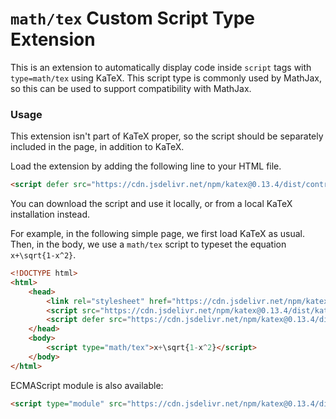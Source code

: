 # `math/tex` Custom Script Type Extension

This is an extension to automatically display code inside `script` tags with `type=math/tex` using KaTeX.
This script type is commonly used by MathJax, so this can be used to support compatibility with MathJax.

### Usage

This extension isn't part of KaTeX proper, so the script should be separately
included in the page, in addition to KaTeX.

Load the extension by adding the following line to your HTML file.

```html
<script defer src="https://cdn.jsdelivr.net/npm/katex@0.13.4/dist/contrib/mathtex-script-type.min.js" integrity="sha384-lfASb0Jhxn21qr4pih+Mx6uK2+JEKTtnpMnsCo+PTmb3n/iSUhox6v7eGkBfi47O" crossorigin="anonymous"></script>
```
You can download the script and use it locally, or from a local KaTeX installation instead.

For example, in the following simple page, we first load KaTeX as usual.
Then, in the body, we use a `math/tex` script to typeset the equation `x+\sqrt{1-x^2}`.


```html
<!DOCTYPE html>
<html>
    <head>
        <link rel="stylesheet" href="https://cdn.jsdelivr.net/npm/katex@0.13.4/dist/katex.min.css" integrity="sha384-7aDBmYbVPgx+EhQWBDVbtj58cCdOhcBwGSuF7wbt2EQ5T85OzOCYLZD2+cV7NxG+" crossorigin="anonymous">
        <script src="https://cdn.jsdelivr.net/npm/katex@0.13.4/dist/katex.min.js" integrity="sha384-beM1KrUvr2muZ8JxnfljMb3dYIbsNZC397DWMR2G1z++rzblzujCqOETl/x00dNI" crossorigin="anonymous"></script>
        <script defer src="https://cdn.jsdelivr.net/npm/katex@0.13.4/dist/contrib/mathtex-script-type.min.js" integrity="sha384-lfASb0Jhxn21qr4pih+Mx6uK2+JEKTtnpMnsCo+PTmb3n/iSUhox6v7eGkBfi47O" crossorigin="anonymous"></script>
    </head>
    <body>
        <script type="math/tex">x+\sqrt{1-x^2}</script>
    </body>
</html>
```

ECMAScript module is also available:
```html
<script type="module" src="https://cdn.jsdelivr.net/npm/katex@0.13.4/dist/contrib/mathtex-script-type.mjs" integrity="sha384-4EJvC5tvqq9XJxXvdD4JutBokuFw/dCe2AB4gZ9sRpwFFXECpL3qT43tmE0PkpVg" crossorigin="anonymous"></script>
